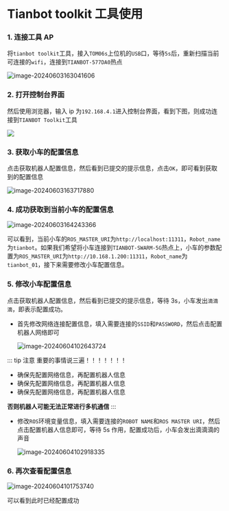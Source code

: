 # Tianbot toolkit 工具使用

### 1. 连接工具 AP

将`tianbot toolkit`工具，接入`TOM06s`上位机的`USB`口，等待`5s`后，重新扫描当前可连接的`wifi`，连接到`TIANBOT-577DA0`热点

![image-20240603163041606](https://tianbot-pic.oss-cn-beijing.aliyuncs.com/tianbot-pic/Tianbot-Docimage-20240603163041606.png)

### 2. 打开控制台界面

然后使用浏览器，输入 ip 为`192.168.4.1`进入控制台界面，看到下图，则成功连接到`TIANBOT Toolkit`工具

![](https://tianbot-pic.oss-cn-beijing.aliyuncs.com/tianbot-pic/Tianbot-DocScreenshot%20from%202024-06-03%2016-27-41.png)

### 3. 获取小车的配置信息

点击获取机器人配置信息，然后看到已提交的提示信息，点击`OK`，即可看到获取到的配置信息

![image-20240603163717880](https://tianbot-pic.oss-cn-beijing.aliyuncs.com/tianbot-pic/Tianbot-Docimage-20240603163717880.png)

### 4. 成功获取到当前小车的配置信息

![image-20240603164243366](https://tianbot-pic.oss-cn-beijing.aliyuncs.com/tianbot-pic/Tianbot-Docimage-20240603164243366.png)

可以看到，当前小车的`ROS_MASTER_URI`为`http://localhost:11311`，`Robot_name`为`tianbot`。如果我们希望将小车连接到`TIANBOT-SWARM-5G`热点上，小车的参数配置为`ROS_MASTER_URI`为`http://10.168.1.200:11311`，`Robot_name`为`tianbot_01`，接下来需要修改小车配置信息。

### 5. 修改小车配置信息

点击获取机器人配置信息，然后看到已提交的提示信息，等待 3s，小车发出`滴滴滴`，即表示配置成功。

- 首先修改网络连接配置信息，填入需要连接的`SSID`和`PASSWORD`，然后点击配置机器人网络即可

  ![image-20240604102643724](https://tianbot-pic.oss-cn-beijing.aliyuncs.com/tianbot-pic/Tianbot-Docimage-20240604102643724.png)

::: tip 注意
重要的事情说三遍！！！！！！！
- 确保先配置网络信息，再配置机器人信息
- 确保先配置网络信息，再配置机器人信息
- 确保先配置网络信息，再配置机器人信息

**否则机器人可能无法正常进行多机通信**
:::

- 修改`ROS`环境变量信息，填入需要连接的`ROBOT NAME`和`ROS MASTER URI`，然后点击配置机器人信息即可，等待 5s 作用，配置成功后，小车会发出滴滴滴的声音

  ![image-20240604102918335](https://tianbot-pic.oss-cn-beijing.aliyuncs.com/tianbot-pic/Tianbot-Docimage-20240604102918335.png)

### 6. 再次查看配置信息

![image-20240604101753740](https://tianbot-pic.oss-cn-beijing.aliyuncs.com/tianbot-pic/Tianbot-Docimage-20240604101753740.png)

可以看到此时已经配置成功